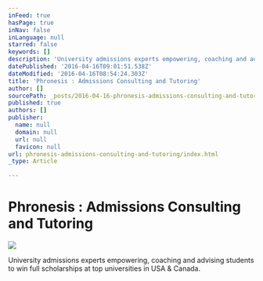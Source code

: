 ```yaml
---
inFeed: true
hasPage: true
inNav: false
inLanguage: null
starred: false
keywords: []
description: 'University admissions experts empowering, coaching and advising students to win full scholarships at top universities in USA & Canada.'
datePublished: '2016-04-16T09:01:51.538Z'
dateModified: '2016-04-16T08:54:24.303Z'
title: 'Phronesis : Admissions Consulting and Tutoring'
author: []
sourcePath: _posts/2016-04-16-phronesis-admissions-consulting-and-tutoring.md
published: true
authors: []
publisher:
  name: null
  domain: null
  url: null
  favicon: null
url: phronesis-admissions-consulting-and-tutoring/index.html
_type: Article

---
```

# Phronesis : Admissions Consulting and Tutoring
![](https://the-grid-user-content.s3-us-west-2.amazonaws.com/857b7c3e-bc67-45ca-b5b4-ce21d3cc4ecb.jpg)

University admissions experts empowering, coaching and advising students to win full scholarships at top universities in USA & Canada.